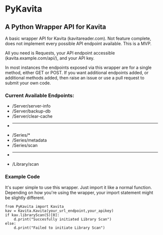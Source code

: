 # PyKavita
## A Python Wrapper API for Kavita

A basic wrapper API for Kavita (kavitareader.com). Not feature complete, does not implement every possible API endpoint available. This is a MVP.

All you need is Requests, your API endpoint accessible (kavita.example.com/api/), and your API key.

In most instances the endpoints exposed via this wrapper are for a single method, either GET or POST.
If you want additional endpoints added, or additional methods added, then raise an issue or use a pull request to submit your own code.

### Current Available Endpoints:
* /Server/server-info
* /Server/backup-db
* /Server/clear-cache
* ---
* /Series/*
* /Series/metadata
* /Series/scan
* ---
* /Library/scan


### Example Code
It's super simple to use this wrapper. Just import it like a normal function.
Depending on how you're using the wrapper, your import statement might be slightly different.
```
from PyKavita import Kavita
kav = Kavita.Kavita(your_url_endpoint,your_apikey)
if kav.libraryScan(5)[0]:
    d.print("Succesfully initiated Library Scan")
else:
    d.print("Failed to initiate Library Scan")
```
